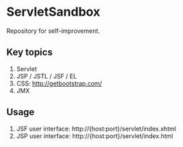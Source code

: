 # ServletSandbox
Repository for self-improvement.

## Key topics
1. Servlet
2. JSP / JSTL / JSF / EL
3. CSS: http://getbootstrap.com/
4. JMX

## Usage
1. JSF user interface: http://{host:port}/servlet/index.xhtml
2. JSP user interface: http://{host:port}/servlet/index.html
